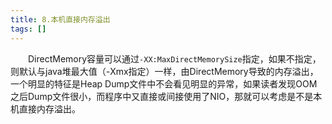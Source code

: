 ```yaml
---
title: 8.本机直接内存溢出
tags: []
---
```


&#8195;&#8195;DirectMemory容量可以通过`-XX:MaxDirectMemorySize`指定，如果不指定，则默认与java堆最大值（-Xmx指定）一样，由DirectMemory导致的内存溢出，一个明显的特征是Heap Dump文件中不会看见明显的异常，如果读者发现OOM之后Dump文件很小，而程序中又直接或间接使用了NIO，那就可以考虑是不是本机直接内存溢出。
